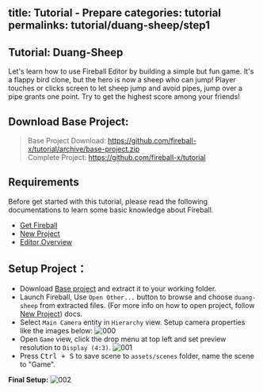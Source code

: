 title: Tutorial - Prepare
categories: tutorial
permalinks: tutorial/duang-sheep/step1
---

## Tutorial: Duang-Sheep

Let's learn how to use Fireball Editor by building a simple but fun game.
It's a flappy bird clone, but the hero is now a sheep who can jump! Player touches or clicks screen to let sheep jump and avoid pipes,
jump over a pipe grants one point. Try to get the highest score among your friends! 

## Download Base Project:

  >Base Project Download: https://github.com/fireball-x/tutorial/archive/base-project.zip  
  >Complete Project: https://github.com/fireball-x/tutorial

## Requirements

Before get started with this tutorial, please read the following documentations to learn some basic knowledge about Fireball.
- [Get Fireball](/manual/start/get-fireball)
- [New Project](/manual/start/new-project)
- [Editor Overview](/manual/start/editor-overview)

## Setup Project：
- Download [Base project](https://github.com/fireball-x/tutorial/archive/base-project.zip) and extract it to your working folder.
- Launch Fireball, Use `Open Other...` button to browse and choose `duang-sheep` from extracted files. (For more info on how to open project, follow [New Project](http://docs-zh.fireball-x.com/manual/start/new-project/#Open_Other…)) docs.
- Select `Main Camera` entity in `Hierarchy` view. Setup camera properties like the images below:
![000](https://cloud.githubusercontent.com/assets/7564028/6840260/cb6f9516-d3af-11e4-8729-b842307c1aed.png)
- Open `Game` view, click the drop menu at top left and set preview resolution to `Display (4:3)`.
![001](https://cloud.githubusercontent.com/assets/7564028/6840252/99f88740-d3af-11e4-86fe-de173f1011ed.png)
- Press <kbd>Ctrl + S</kbd> to save scene to `assets/scenes` folder, name the scene to "Game".

**Final Setup:**
![002](https://cloud.githubusercontent.com/assets/7564028/6840325/dbb2a1b0-d3b0-11e4-8e10-efdd04f93bc7.png)
